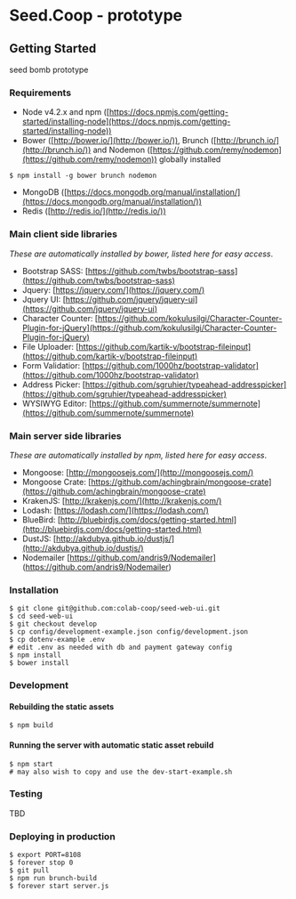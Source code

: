 # Seed.Coop - prototype

## Getting Started

seed bomb prototype

### Requirements

* Node v4.2.x and npm ([https://docs.npmjs.com/getting-started/installing-node](https://docs.npmjs.com/getting-started/installing-node))
* Bower ([http://bower.io/](http://bower.io/)), Brunch ([http://brunch.io/](http://brunch.io/)) and Nodemon ([https://github.com/remy/nodemon](https://github.com/remy/nodemon)) globally installed
```
$ npm install -g bower brunch nodemon
```
* MongoDB ([https://docs.mongodb.org/manual/installation/](https://docs.mongodb.org/manual/installation/))
* Redis ([http://redis.io/](http://redis.io/))

### Main client side libraries
_These are automatically installed by bower, listed here for easy access_.

* Bootstrap SASS: [https://github.com/twbs/bootstrap-sass](https://github.com/twbs/bootstrap-sass)
* Jquery: [https://jquery.com/](https://jquery.com/)
* Jquery UI: [https://github.com/jquery/jquery-ui](https://github.com/jquery/jquery-ui)
* Character Counter: [https://github.com/kokulusilgi/Character-Counter-Plugin-for-jQuery](https://github.com/kokulusilgi/Character-Counter-Plugin-for-jQuery)
* File Uploader: [https://github.com/kartik-v/bootstrap-fileinput](https://github.com/kartik-v/bootstrap-fileinput)
* Form Validatior: [https://github.com/1000hz/bootstrap-validator](https://github.com/1000hz/bootstrap-validator)
* Address Picker: [https://github.com/sgruhier/typeahead-addresspicker](https://github.com/sgruhier/typeahead-addresspicker)
* WYSIWYG Editor: [https://github.com/summernote/summernote](https://github.com/summernote/summernote)

### Main server side libraries
_These are automatically installed by npm, listed here for easy access_.

* Mongoose: [http://mongoosejs.com/](http://mongoosejs.com/)
* Mongoose Crate: [https://github.com/achingbrain/mongoose-crate](https://github.com/achingbrain/mongoose-crate)
* KrakenJS: [http://krakenjs.com/](http://krakenjs.com/)
* Lodash: [https://lodash.com/](https://lodash.com/)
* BlueBird: [http://bluebirdjs.com/docs/getting-started.html](http://bluebirdjs.com/docs/getting-started.html)
* DustJS: [http://akdubya.github.io/dustjs/](http://akdubya.github.io/dustjs/)
* Nodemailer [https://github.com/andris9/Nodemailer] (https://github.com/andris9/Nodemailer)

### Installation
```
$ git clone git@github.com:colab-coop/seed-web-ui.git
$ cd seed-web-ui
$ git checkout develop
$ cp config/development-example.json config/development.json
$ cp dotenv-example .env
# edit .env as needed with db and payment gateway config
$ npm install
$ bower install
```

### Development
#### Rebuilding the static assets
```
$ npm build
```

#### Running the server with automatic static asset rebuild
```
$ npm start
# may also wish to copy and use the dev-start-example.sh
```

### Testing

TBD


### Deploying in production
```
$ export PORT=8108
$ forever stop 0
$ git pull
$ npm run brunch-build
$ forever start server.js
```
